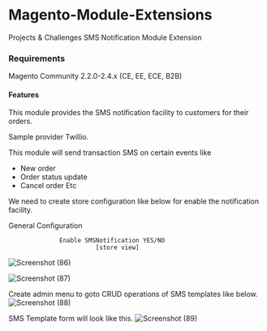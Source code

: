 # Magento-Module-Extensions
Projects & Challenges
SMS Notification Module Extension
### Requirements
Magento Community 2.2.0-2.4.x (CE, EE, ECE, B2B)
#### Features
This module provides the SMS notification facility to customers for their orders.

Sample provider Twillio.

This module will send transaction SMS on certain events like
* New order
* Order status update
* Cancel order Etc
    
We need to create store configuration like below for enable the notification facility.

General Configuration

                  Enable SMSNotification YES/NO
                            [store view]
                            


![Screenshot (86)](https://user-images.githubusercontent.com/116276027/221899027-b5780eaf-a869-4990-ad6b-e997b71df7f1.png)

![Screenshot (87)](https://user-images.githubusercontent.com/116276027/221899335-896758db-e1ff-49a6-86a4-73d0605010c9.png)

<!-- https://imgur.com/sQ7ICJB
https://imgur.com/Oo7ghEA
 -->
Create admin menu to goto CRUD operations of SMS templates like below.
![Screenshot (88)](https://user-images.githubusercontent.com/116276027/221899441-d39fbee3-624c-4030-a4d7-329293cdd557.png)


<!-- https://imgur.com/gCnG36D -->
SMS Template form will look like this.
![Screenshot (89)](https://user-images.githubusercontent.com/116276027/221899553-040d10ae-b058-4177-b240-c32231c4e9bd.png)

<!-- https://imgur.com/oXjzVx1 -->
